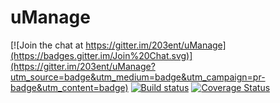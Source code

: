 # uManage

[![Join the chat at https://gitter.im/203ent/uManage](https://badges.gitter.im/Join%20Chat.svg)](https://gitter.im/203ent/uManage?utm_source=badge&utm_medium=badge&utm_campaign=pr-badge&utm_content=badge)
[![Build status](https://ci.appveyor.com/api/projects/status/p0t79gu2xdlvhd7h/branch/master)](https://ci.appveyor.com/project/brentpabst/umanage/branch/master)
[![Coverage Status](https://coveralls.io/repos/203ent/uManage/badge.svg)](https://coveralls.io/r/203ent/uManage)
